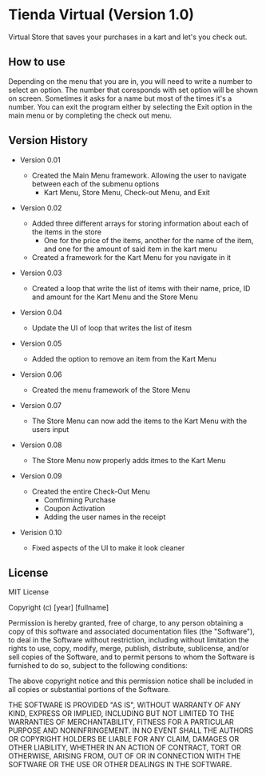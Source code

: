 # Tienda Virtual (Version 1.0)

Virtual Store that saves your purchases in a kart and let's you check out.

## How to use

  Depending on the menu that you are in, you will need to write a number to select an option. The number that coresponds with set option will be shown on screen. Sometimes it asks for a name but most of the times it's a number. 
  You can exit the program either by selecting the Exit option in the main menu or by completing the check out menu.

## Version History

- Version 0.01
  - Created the Main Menu framework. Allowing the user to navigate between each of the submenu options
    - Kart Menu, Store Menu, Check-out Menu, and Exit

- Version 0.02
  - Added three different arrays for storing information about each of the items in the store
    - One for the price of the items, another for the name of the item, and one for the amount of said item in the kart menu
  - Created a framework for the Kart Menu for you navigate in it

- Version 0.03
  - Created a loop that write the list of items with their name, price, ID and amount for the Kart Menu and the Store Menu
  
- Version 0.04
  - Update the UI of loop that writes the list of itesm
  
- Version 0.05
  - Added the option to remove an item from the Kart Menu
  
- Version 0.06
  - Created the menu framework of the Store Menu
  
- Version 0.07
  - The Store Menu can now add the items to the Kart Menu with the users input
  
- Version 0.08
  - The Store Menu now properly adds itmes to the Kart Menu
  
- Version 0.09
  - Created the entire Check-Out Menu
    - Comfirming Purchase
    - Coupon Activation
    - Adding the user names in the receipt
    
- Verision 0.10
  - Fixed aspects of the UI to make it look cleaner

## License

MIT License

Copyright (c) [year] [fullname]

Permission is hereby granted, free of charge, to any person obtaining a copy
of this software and associated documentation files (the "Software"), to deal
in the Software without restriction, including without limitation the rights
to use, copy, modify, merge, publish, distribute, sublicense, and/or sell
copies of the Software, and to permit persons to whom the Software is
furnished to do so, subject to the following conditions:

The above copyright notice and this permission notice shall be included in all
copies or substantial portions of the Software.

THE SOFTWARE IS PROVIDED "AS IS", WITHOUT WARRANTY OF ANY KIND, EXPRESS OR
IMPLIED, INCLUDING BUT NOT LIMITED TO THE WARRANTIES OF MERCHANTABILITY,
FITNESS FOR A PARTICULAR PURPOSE AND NONINFRINGEMENT. IN NO EVENT SHALL THE
AUTHORS OR COPYRIGHT HOLDERS BE LIABLE FOR ANY CLAIM, DAMAGES OR OTHER
LIABILITY, WHETHER IN AN ACTION OF CONTRACT, TORT OR OTHERWISE, ARISING FROM,
OUT OF OR IN CONNECTION WITH THE SOFTWARE OR THE USE OR OTHER DEALINGS IN THE
SOFTWARE.
